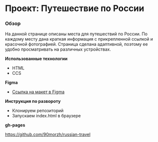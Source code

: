 # Проект: Путешествие по России

### Обзор
На данной странице описаны места для путешествий по России. По каждому месту дана краткая информация с прикрепленной ссылкой и красочной фотографией.
Страница сделана адаптивной, поэтому ее удобно просматривать на различных устройствах.

**Использованные технологии**

* HTML
* CCS

**Figma**

* [Ссылка на макет в Figma](https://www.figma.com/file/5S2WSbEFL6awjVWJ0NWL8Q/Sprint-3_-Russia-_-desktop-mobile?node-id=28503%3A0)

**Инструкция по развороту**

* Клонируем репозиторий
* Запускаем index.html в браузере

**gh-pages**

https://github.com/90morzh/russian-travel
